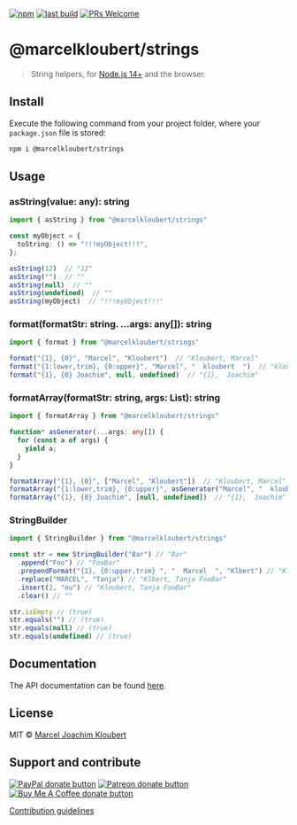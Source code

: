 [![npm](https://img.shields.io/npm/v/@marcelkloubert/strings.svg)](https://www.npmjs.com/package/@marcelkloubert/strings)
[![last build](https://img.shields.io/github/workflow/status/mkloubert/js-strings/Publish)](https://github.com/mkloubert/js-strings/actions?query=workflow%3APublish)
[![PRs Welcome](https://img.shields.io/badge/PRs-welcome-brightgreen.svg?style=flat-square)](https://github.com/mkloubert/js-strings/pulls)

# @marcelkloubert/strings

> String helpers, for [Node.js 14+](https://nodejs.org/en/blog/release/v14.0.0/) and the browser.

## Install

Execute the following command from your project folder, where your `package.json` file is stored:

```bash
npm i @marcelkloubert/strings
```

## Usage

### asString(value: any): string

```typescript
import { asString } from "@marcelkloubert/strings"

const myObject = {
  toString: () => "!!!myObject!!!",
};

asString(12)  // "12"
asString("")  // ""
asString(null)  // ""
asString(undefined)  // ""
asString(myObject)  // "!!!myObject!!!"
```

### format(formatStr: string. ...args: any[]): string

```typescript
import { format } from "@marcelkloubert/strings"

format("{1}, {0}", "Marcel", "Kloubert")  // "Kloubert, Marcel"
format("{1:lower,trim}, {0:upper}", "Marcel", "  kloubert  ")  // "kloubert, MARCEL"
format("{1}, {0} Joachim", null, undefined)  // "{1},  Joachim"
```

### formatArray(formatStr: string, args: List): string

```typescript
import { formatArray } from "@marcelkloubert/strings"

function* asGenerator(...args: any[]) {
  for (const a of args) {
    yield a;
  }
}

formatArray("{1}, {0}", ["Marcel", "Kloubert"])  // "Kloubert, Marcel"
formatArray("{1:lower,trim}, {0:upper}", asGenerator("Marcel", "  kloubert  "))  // "kloubert, MARCEL"
formatArray("{1}, {0} Joachim", [null, undefined])  // "{1},  Joachim"
```

### StringBuilder

```typescript
import { StringBuilder } from "@marcelkloubert/strings"

const str = new StringBuilder("Bar") // "Bar"
  .append("Foo") // "FooBar"
  .prependFormat("{1}, {0:upper,trim} ", "  Marcel  ", "Klbert") // "Klbert, MARCEL FooBar"
  .replace("MARCEL", "Tanja") // "Klbert, Tanja FooBar"
  .insert(2, "ou") // "Kloubert, Tanja FooBar"
  .clear() // ""

str.isEmpty // (true)
str.equals("") // (true)
str.equals(null) // (true)
str.equals(undefined) // (true)
```

## Documentation

The API documentation can be found [here](https://mkloubert.github.io/js-strings/).


## License

MIT © [Marcel Joachim Kloubert](https://github.com/mkloubert)

## Support and contribute

<span class="badge-paypal"><a href="https://paypal.me/MarcelKloubert" title="Donate to this project using PayPal"><img src="https://img.shields.io/badge/paypal-donate-yellow.svg" alt="PayPal donate button" /></a></span>
<span class="badge-patreon"><a href="https://patreon.com/mkloubert" title="Donate to this project using Patreon"><img src="https://img.shields.io/badge/patreon-donate-yellow.svg" alt="Patreon donate button" /></a></span>
<span class="badge-buymeacoffee"><a href="https://buymeacoffee.com/mkloubert" title="Donate to this project using Buy Me A Coffee"><img src="https://img.shields.io/badge/buy%20me%20a%20coffee-donate-yellow.svg" alt="Buy Me A Coffee donate button" /></a></span>

[Contribution guidelines](./CONTRIBUTE.md)
